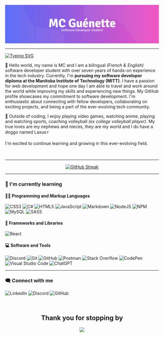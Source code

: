 ![](https://github.com/mcguenette/mcguenette/blob/main/2023-11-03%2015-35-23.gif)

---

[![Typing SVG](https://readme-typing-svg.demolab.com?font=Fira+Code&size=22&pause=1000&color=F5DAF6&vCenter=true&random=true&width=435&lines=I'm+a+software+developer+student;I'm+a+weeb+%26+a+gamer;I+coach+volleyball;I+play+%26+watch+sports;I'm+an+ex+college+vball+player)](https://git.io/typing-svg)

👋 Hello world, my name is MC and I am a bilingual _(French & English)_ software developer student with over seven years of hands-on experience in the tech industry. Currently, I'm **pursuing my software developer diploma at the Manitoba Institute of Technology (MITT)**. I have a passion for web development and hope one day I am able to travel and work around the world while improving my skills and experiencing new things. My GitHub profile showcases my commitment to software development. I'm enthusiastic about connecting with fellow developers, collaborating on exciting projects, and being a part of the ever-evolving tech community.

🌟 Outside of coding, I enjoy playing video games, watching anime, playing and watching sports, coaching volleyball _(ex college volleyball player)_. My true loves are my nephews and nieces, they are my world and I do have a doggo named Laxus⚡

I'm excited to continue learning and growing in this ever-evolving field.

<br>

---

<p align="center">
<a href="https://git.io/streak-stats"><img src="https://streak-stats.demolab.com?user=mcguenette&theme=radical&hide_border=true" alt="GitHub Streak" /></a>
</p>

---


### 🌱 I'm currently learning

#### 👨‍💻 Programming and Markup Languages

![CSS3](https://img.shields.io/badge/css3-%231572B6.svg?style=for-the-badge&logo=css3&logoColor=white)
![C#](https://img.shields.io/badge/c%23-%23239120.svg?style=for-the-badge&logo=c-sharp&logoColor=white)
![HTML5](https://img.shields.io/badge/html5-%23E34F26.svg?style=for-the-badge&logo=html5&logoColor=white)
![JavaScript](https://img.shields.io/badge/javascript-%23323330.svg?style=for-the-badge&logo=javascript&logoColor=%23F7DF1E)
![Markdown](https://img.shields.io/badge/markdown-%23000000.svg?style=for-the-badge&logo=markdown&logoColor=white)
![NodeJS](https://img.shields.io/badge/node.js-6DA55F?style=for-the-badge&logo=node.js&logoColor=white)
![NPM](https://img.shields.io/badge/NPM-%23CB3837.svg?style=for-the-badge&logo=npm&logoColor=white)
![MySQL](https://img.shields.io/badge/mysql-%2300f.svg?style=for-the-badge&logo=mysql&logoColor=white)
![SASS](https://img.shields.io/badge/SASS-hotpink.svg?style=for-the-badge&logo=SASS&logoColor=white)

#### 🧰 Frameworks and Libraries

![React](https://img.shields.io/badge/react-%2320232a.svg?style=for-the-badge&logo=react&logoColor=%2361DAFB)

#### 💻 Software and Tools

![Discord](https://img.shields.io/badge/Discord-%235865F2.svg?style=for-the-badge&logo=discord&logoColor=white)
![Git](https://img.shields.io/badge/git-%23F05033.svg?style=for-the-badge&logo=git&logoColor=white)
![GitHub](https://img.shields.io/badge/github-%23121011.svg?style=for-the-badge&logo=github&logoColor=white)
![Postman](https://img.shields.io/badge/Postman-FF6C37?style=for-the-badge&logo=postman&logoColor=white)
![Stack Overflow](https://img.shields.io/badge/-Stackoverflow-FE7A16?style=for-the-badge&logo=stack-overflow&logoColor=white)
![CodePen](https://img.shields.io/badge/Codepen-000000?style=for-the-badge&logo=codepen&logoColor=white)
![Visual Studio Code](https://img.shields.io/badge/Visual%20Studio%20Code-0078d7.svg?style=for-the-badge&logo=visual-studio-code&logoColor=white)
![ChatGPT](https://img.shields.io/badge/chatGPT-74aa9c?style=for-the-badge&logo=openai&logoColor=white)



---

### 🗨️ Connect with me
  
![LinkedIn](https://img.shields.io/badge/linkedin-%230077B5.svg?style=for-the-badge&logo=linkedin&logoColor=white)
![Discord](https://img.shields.io/badge/Discord-%235865F2.svg?style=for-the-badge&logo=discord&logoColor=white)
![GitHub](https://img.shields.io/badge/github-%23121011.svg?style=for-the-badge&logo=github&logoColor=white)

[LinkedIn]: https://www.linkedin.com/in/mc-guenette/
[Discord]: https://discordapp.com/users/267818850488287253
[GitHub]: https://github.com/mcguenette

<br>

<h2 align="center">Thank you for stopping by</h2>
<p align="center">
   <img src="https://64.media.tumblr.com/d872ee2d15798315436e69164b94518d/653f8899b72d638a-e8/s540x810/65ff68953d798221a4a4b001f20cdf94dc699217.gif">
</p>

